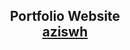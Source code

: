 <h2 align="center">
  Portfolio Website<br/>
  <a href="https://aziswh-portofolio.vercel.app/" target="_blank">aziswh</a>
</h2>
